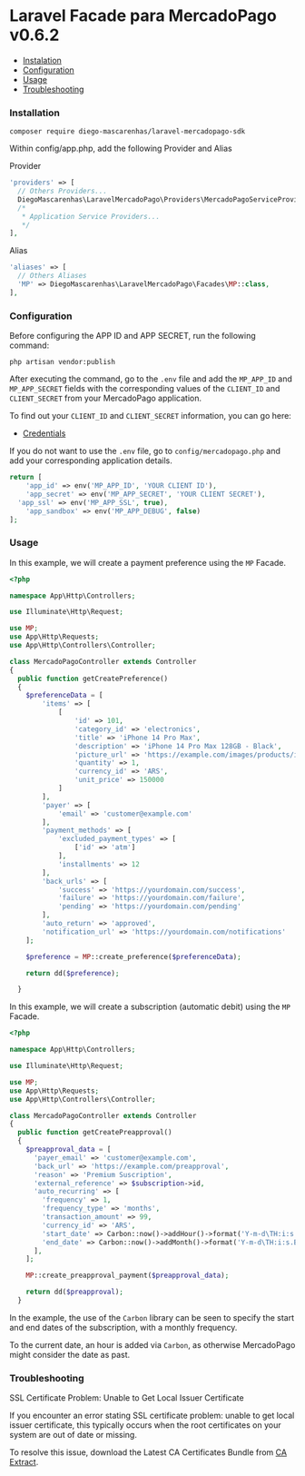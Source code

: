 # Laravel Facade para MercadoPago v0.6.2

* [Instalation](#install)
* [Configuration](#configuration)
* [Usage](#usage)
* [Troubleshooting](#troubleshooting)

<a name="install"></a>
### Installation

`composer require diego-mascarenhas/laravel-mercadopago-sdk`

Within config/app.php, add the following Provider and Alias

Provider

```php
'providers' => [
  // Others Providers...
  DiegoMascarenhas\LaravelMercadoPago\Providers\MercadoPagoServiceProvider::class,
  /*
   * Application Service Providers...
   */
],
```

Alias

```php
'aliases' => [
  // Others Aliases
  'MP' => DiegoMascarenhas\LaravelMercadoPago\Facades\MP::class,
],
```

<a name="configuration"></a>
### Configuration

Before configuring the APP ID and APP SECRET, run the following command:

`php artisan vendor:publish`

After executing the command, go to the `.env` file and add the `MP_APP_ID` and `MP_APP_SECRET` fields with the corresponding values of the `CLIENT_ID` and `CLIENT_SECRET` from your MercadoPago application.

To find out your `CLIENT_ID` and `CLIENT_SECRET` information, you can go here:

* [Credentials](https://www.mercadopago.com/mla/account/credentials?type=basic)

If you do not want to use the `.env` file, go to `config/mercadopago.php` and add your corresponding application details.


```php
return [
	'app_id' => env('MP_APP_ID', 'YOUR CLIENT ID'),
	'app_secret' => env('MP_APP_SECRET', 'YOUR CLIENT SECRET'),
  'app_ssl' => env('MP_APP_SSL', true),
	'app_sandbox' => env('MP_APP_DEBUG', false)
];
```

<a name="usage"></a>
### Usage

In this example, we will create a payment preference using the `MP` Facade.

```php
<?php

namespace App\Http\Controllers;

use Illuminate\Http\Request;

use MP;
use App\Http\Requests;
use App\Http\Controllers\Controller;

class MercadoPagoController extends Controller
{
  public function getCreatePreference()
  {
    $preferenceData = [
        'items' => [
            [
                'id' => 101,
                'category_id' => 'electronics',
                'title' => 'iPhone 14 Pro Max',
                'description' => 'iPhone 14 Pro Max 128GB - Black',
                'picture_url' => 'https://example.com/images/products/iphone-14-pro-max-black.png',
                'quantity' => 1,
                'currency_id' => 'ARS',
                'unit_price' => 150000
            ]
        ],
        'payer' => [
            'email' => 'customer@example.com'
        ],
        'payment_methods' => [
            'excluded_payment_types' => [
                ['id' => 'atm']
            ],
            'installments' => 12
        ],
        'back_urls' => [
            'success' => 'https://yourdomain.com/success',
            'failure' => 'https://yourdomain.com/failure',
            'pending' => 'https://yourdomain.com/pending'
        ],
        'auto_return' => 'approved',
        'notification_url' => 'https://yourdomain.com/notifications'
    ];

  	$preference = MP::create_preference($preferenceData);

  	return dd($preference);

  }
```

In this example, we will create a subscription (automatic debit) using the `MP` Facade.

```php
<?php

namespace App\Http\Controllers;

use Illuminate\Http\Request;

use MP;
use App\Http\Requests;
use App\Http\Controllers\Controller;

class MercadoPagoController extends Controller
{
  public function getCreatePreapproval()
  {
    $preapproval_data = [
      'payer_email' => 'customer@example.com',
      'back_url' => 'https://example.com/preapproval',
      'reason' => 'Premium Suscription',
      'external_reference' => $subscription->id,
      'auto_recurring' => [
        'frequency' => 1,
        'frequency_type' => 'months',
        'transaction_amount' => 99,
        'currency_id' => 'ARS',
        'start_date' => Carbon::now()->addHour()->format('Y-m-d\TH:i:s.BP'),
        'end_date' => Carbon::now()->addMonth()->format('Y-m-d\TH:i:s.BP'),
      ],
    ];

    MP::create_preapproval_payment($preapproval_data);

    return dd($preapproval);
  }
```

In the example, the use of the `Carbon` library can be seen to specify the start and end dates of the subscription, with a monthly frequency.

To the current date, an hour is added via `Carbon`, as otherwise MercadoPago might consider the date as past.


<a name="troubleshooting"></a>
### Troubleshooting

SSL Certificate Problem: Unable to Get Local Issuer Certificate

If you encounter an error stating SSL certificate problem: unable to get local issuer certificate, this typically occurs when the root certificates on your system are out of date or missing.

To resolve this issue, download the Latest CA Certificates Bundle from [CA Extract](https://curl.se/docs/caextract.html).